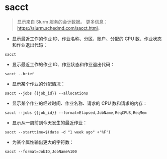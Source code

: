 # sacct

> 显示来自 Slurm 服务的会计数据。
> 更多信息：<https://slurm.schedmd.com/sacct.html>。

- 显示最近工作的作业 ID、作业名称、分区、账户、分配的 CPU 数、作业状态和作业退出代码：

`sacct`

- 显示最近工作的作业 ID、作业状态和作业退出代码：

`sacct --brief`

- 显示某个作业的分配情况：

`sacct --jobs {{job_id}} --allocations`

- 显示某个作业的经过时间、作业名称、请求的 CPU 数和请求的内存：

`sacct --jobs {{job_id}} --format=Elapsed,JobName,ReqCPUS,ReqMem`

- 显示从一周前到今天发生的最近作业：

`sacct --starttime=$(date -d "1 week ago" +'%F')`

- 为某个属性输出更大的字符数：

`sacct --format=JobID,JobName%100`